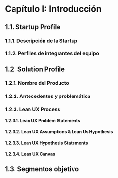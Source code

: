 # Capítulo I: Introducción

## 1.1. Startup Profile

### 1.1.1. Descripción de la Startup
### 1.1.2. Perfiles de integrantes del equipo

## 1.2. Solution Profile

### 1.2.1. Nombre del Producto
### 1.2.2. Antecedentes y problemática

### 1.2.3. Lean UX Process

#### 1.2.3.1. Lean UX Problem Statements
#### 1.2.3.2. Lean UX Assumptions & Lean Us Hypothesis
#### 1.2.3.3. Lean UX Hypothesis Statements
#### 1.2.3.4. Lean UX Canvas

## 1.3. Segmentos objetivo
